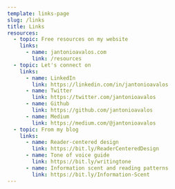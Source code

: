 ```yaml
---
template: links-page
slug: /links
title: Links
resources:
  - topic: Free resources on my website
    links:
      - name: jantonioavalos.com
        link: /resources
  - topic: Let's connect on
    links:
      - name: LinkedIn
        link: https://linkedin.com/in/jantonioavalos
      - name: Twitter
        link: https://twitter.com/jantonioavalos
      - name: Github
        link: https://github.com/jantonioavalos
      - name: Medium
        link: https://medium.com/@jantonioavalos
  - topic: From my blog
    links:
      - name: Reader-centered design
        link: https://bit.ly/ReaderCenteredDesign
      - name: Tone of voice guide
        link: https://bit.ly/writingtone
      - name: Information scent and reading patterns
        link: https://bit.ly/Information-Scent
---
```


